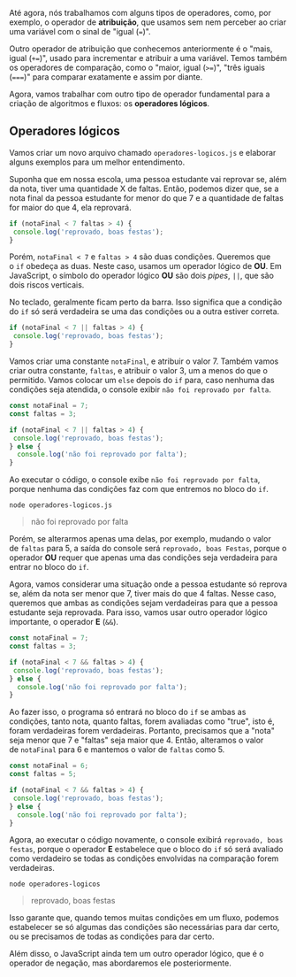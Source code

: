 
Até agora, nós trabalhamos com alguns tipos de operadores, como, por exemplo, o operador de **atribuição**, que usamos sem nem perceber ao criar uma variável com o sinal de "igual (`=`)".

Outro operador de atribuição que conhecemos anteriormente é o "mais, igual (`+=`)", usado para incrementar e atribuir a uma variável. Temos também os operadores de comparação, como o "maior, igual (`>=`)", "três iguais (`===`)" para comparar exatamente e assim por diante.

Agora, vamos trabalhar com outro tipo de operador fundamental para a criação de algoritmos e fluxos: os **operadores lógicos**.

## Operadores lógicos

Vamos criar um novo arquivo chamado `operadores-logicos.js` e elaborar alguns exemplos para um melhor entendimento.

Suponha que em nossa escola, uma pessoa estudante vai reprovar se, além da nota, tiver uma quantidade X de faltas. Então, podemos dizer que, se a nota final da pessoa estudante for menor do que 7 e a quantidade de faltas for maior do que 4, ela reprovará.

```javascript
if (notaFinal < 7 faltas > 4) {
 console.log('reprovado, boas festas');
}
```

Porém, `notaFinal < 7` e `faltas > 4` são duas condições. Queremos que o `if` obedeça as duas. Neste caso, usamos um operador lógico de **OU**. Em JavaScript, o símbolo do operador lógico **OU** são dois _pipes_, `||`, que são dois riscos verticais.

No teclado, geralmente ficam perto da barra. Isso significa que a condição do `if` só será verdadeira se uma das condições ou a outra estiver correta.

```javascript
if (notaFinal < 7 || faltas > 4) {
 console.log('reprovado, boas festas');
}
```

Vamos criar uma constante `notaFinal`, e atribuir o valor 7. Também vamos criar outra constante, `faltas`, e atribuir o valor 3, um a menos do que o permitido. Vamos colocar um `else` depois do `if` para, caso nenhuma das condições seja atendida, o console exibir `não foi reprovado por falta`.

```javascript
const notaFinal = 7;
const faltas = 3; 

if (notaFinal < 7 || faltas > 4) {
 console.log('reprovado, boas festas');
} else {
  console.log('não foi reprovado por falta');
}
```

Ao executar o código, o console exibe `não foi reprovado por falta`, porque nenhuma das condições faz com que entremos no bloco do `if`.

```undefined
node operadores-logicos.js
```

> não foi reprovado por falta

Porém, se alterarmos apenas uma delas, por exemplo, mudando o valor de `faltas` para 5, a saída do console será `reprovado, boas Festas`, porque o operador **OU** requer que apenas uma das condições seja verdadeira para entrar no bloco do `if`.

Agora, vamos considerar uma situação onde a pessoa estudante só reprova se, além da nota ser menor que 7, tiver mais do que 4 faltas. Nesse caso, queremos que ambas as condições sejam verdadeiras para que a pessoa estudante seja reprovada. Para isso, vamos usar outro operador lógico importante, o operador **E** (`&&`).

```javascript
const notaFinal = 7;
const faltas = 3; 

if (notaFinal < 7 && faltas > 4) {
 console.log('reprovado, boas festas');
} else {
  console.log('não foi reprovado por falta');
}
```

Ao fazer isso, o programa só entrará no bloco do `if` se ambas as condições, tanto nota, quanto faltas, forem avaliadas como "true", isto é, foram verdadeiras forem verdadeiras. Portanto, precisamos que a "nota" seja menor que 7 e "faltas" seja maior que 4. Então, alteramos o valor de `notaFinal` para 6 e mantemos o valor de `faltas` como 5.

```javascript
const notaFinal = 6;
const faltas = 5; 

if (notaFinal < 7 && faltas > 4) {
 console.log('reprovado, boas festas');
} else {
  console.log('não foi reprovado por falta');
}
```

Agora, ao executar o código novamente, o console exibirá `reprovado, boas festas`, porque o operador **E** estabelece que o bloco do `if` só será avaliado como verdadeiro se todas as condições envolvidas na comparação forem verdadeiras.

```undefined
node operadores-logicos
```

> reprovado, boas festas

Isso garante que, quando temos muitas condições em um fluxo, podemos estabelecer se só algumas das condições são necessárias para dar certo, ou se precisamos de todas as condições para dar certo.

Além disso, o JavaScript ainda tem um outro operador lógico, que é o operador de negação, mas abordaremos ele posteriormente.